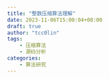 ```yaml
---
title: "整数压缩算法理解"
date: 2023-11-06T15:00:04+08:00
draft: true
author: "tcc0lin"
tags:
    - 压缩算法
    - 源码分析
categories:
    - 算法研究
---
```


